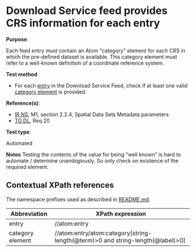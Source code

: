 # Download Service feed provides CRS information for each entry

**Purpose**:

Each feed entry must contain an Atom "category" element for each CRS in which the pre-defined dataset is available. This category element must refer to a well-known definition of a coordinate reference system.

**Test method**

* For each [entry](#entry) in the Download Service Feed, check if at least one valid [category element](#category) is provided.

**Reference(s)**:

* [IR NS](README.md#ref_IR_NS), M1, section 2.2.4, Spatial Data Sets Metadata parameters
* [TG DL](README.md#ref_TG_DL), Req 20

**Test type**:

Automated

**Notes**
Testing the contents of the value for being “well known” is hard to automate / determine unambigiously. So only check on existence of the required element.

## Contextual XPath references

The namespace prefixes used as described in [README.md](README.md#namespaces).

Abbreviation                                               |  XPath expression
---------------------------------------------------------- | -------------------------------------------------------------------------
entry <a name="entry"></a> | //atom:entry
category element <a name="category"></a> | //atom:entry/atom:category[string-length(@term)>0 and string-length(@label)>0]
